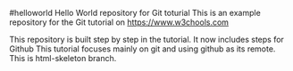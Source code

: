 #helloworld
Hello World repository for Git toturial
This is an example repository for the Git tutorial on
https://www.w3chools.com

This repository is built step by step in the tutorial.
It now includes steps for Github
This tutorial focuses mainly on git and using github as its remote.
This is html-skeleton branch.
